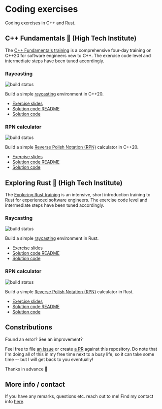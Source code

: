 # Coding exercises

Coding exercises in C++ and Rust.

## C++ Fundamentals 🔩 (High Tech Institute)

The [C++ Fundamentals training](https://www.hightechinstitute.nl/courses/c-fundamentals/) is a comprehensive four-day training on C++20 for software engineers new to C++.
The exercise code level and intermediate steps have been tuned accordingly.

### Raycasting

![build status](https://github.com/krisvanrens/coding-exercises/actions/workflows/cpp-raycasting.yml/badge.svg)

Build a simple [raycasting](https://en.wikipedia.org/wiki/Ray_casting) environment in C++20.

- [Exercise slides](https://krisvanrens.github.io/coding-exercises/cpp-fundamentals-exercises/module_xx-exercise-raycasting.html)
- [Solution code README](https://krisvanrens.github.io/coding-exercises/cpp-fundamentals-exercises/raycasting)
- [Solution code](https://github.com/krisvanrens/coding-exercises/tree/main/cpp-fundamentals-exercises/raycasting)

### RPN calculator

![build status](https://github.com/krisvanrens/coding-exercises/actions/workflows/cpp-rpn-calculator.yml/badge.svg)

Build a simple [Reverse Polish Notation (RPN)](https://en.wikipedia.org/wiki/Reverse_Polish_notation) calculator in C++20.

- [Exercise slides](https://krisvanrens.github.io/coding-exercises/cpp-fundamentals-exercises/module_xx-exercise-rpn-calculator.html)
- [Solution code README](https://krisvanrens.github.io/coding-exercises/cpp-fundamentals-exercises/rpn-calculator)
- [Solution code](https://github.com/krisvanrens/coding-exercises/tree/main/cpp-fundamentals-exercises/rpn-calculator)

## Exploring Rust 🦀 (High Tech Institute)

The [Exploring Rust training](https://www.hightechinstitute.nl/courses/exploring-rust/) is an intensive, short introduction training to Rust for experienced software engineers.
The exercise code level and intermediate steps have been tuned accordingly.

### Raycasting

![build status](https://github.com/krisvanrens/coding-exercises/actions/workflows/rust-raycasting.yml/badge.svg)

Build a simple [raycasting](https://en.wikipedia.org/wiki/Ray_casting) environment in Rust.

- [Exercise slides](https://krisvanrens.github.io/coding-exercises/exploring-rust-exercises/part_x-exercise-raycasting.html)
- [Solution code README](https://krisvanrens.github.io/coding-exercises/exploring-rust-exercises/raycasting)
- [Solution code](https://github.com/krisvanrens/coding-exercises/tree/main/exploring-rust-exercises/raycasting)

### RPN calculator

![build status](https://github.com/krisvanrens/coding-exercises/actions/workflows/rust-rpn-calculator.yml/badge.svg)

Build a simple [Reverse Polish Notation (RPN)](https://en.wikipedia.org/wiki/Reverse_Polish_notation) calculator in Rust.

- [Exercise slides](https://krisvanrens.github.io/coding-exercises/exploring-rust-exercises/part_x-exercise-rpn-calculator.html)
- [Solution code README](https://krisvanrens.github.io/coding-exercises/exploring-rust-exercises/rpn-calculator)
- [Solution code](https://github.com/krisvanrens/coding-exercises/tree/main/exploring-rust-exercises/rpn-calculator)

## Constributions

Found an error?
See an improvement?

Feel free to file [an issue](https://github.com/krisvanrens/coding-exercises/issues/new/choose) or create [a PR](https://github.com/krisvanrens/coding-exercises/pulls) against this repository.
Do note that I'm doing all of this in my free time next to a busy life, so it can take some time -- but I will get back to you eventually!

Thanks in advance 🙂

## More info / contact

If you have any remarks, questions etc. reach out to me!
Find my contact info [here](https://vanrens.org).

